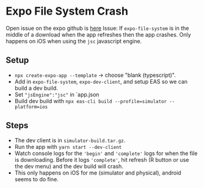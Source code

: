 # Expo File System Crash

Open issue on the expo github is [here](https://github.com/expo/expo/issues/22771)
Issue: If `expo-file-system` is in the middle of a download when the app refreshes then the app crashes. Only happens on iOS when using the `jsc` javascript engine.

## Setup

- `npx create-expo-app --template` -> choose "blank (typescript)".
- Add in `expo-file-system`, `expo-dev-client`, and setup EAS so we can build a dev build.
- Set `"jsEngine":"jsc"` in `app.json
- Build dev build with `npx eas-cli build --profile=simulator --platform=ios`

## Steps

- The dev client is in `simulator-build.tar.gz`.
- Run the app with `yarn start --dev-client`
- Watch console logs for the `'begin'` and `'complete'` logs for when the file is downloading. Before it logs `'complete'`, hit refresh (R button or use the dev menu) and the dev build will crash.
- This only happens on iOS for me (simulator and physical), android seems to do fine.
